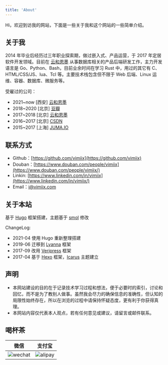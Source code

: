 ```yaml
---
title: 'About'
---
```


Hi，欢迎到访我的网站，下面是一些关于我和这个网站的一些简单介绍。

## 关于我

2014 年毕业后经历过三年职业探索期，做过嵌入式、产品运营，于 2017 年定居软件开发领域。目前在 [云和恩墨](https://enmotech.com/) 从事数据库相关的产品后端研发工作，主力开发语言是 Go、Python、Bash，目前业余时间在学习 Rust 中，用过的其它有 C、HTML/CSS/JS、lua、Tcl 等。主要技术栈包含但不限于 Web 后端、Linux 运维、容器、数据库、微服务等。

受雇过的公司：

- 2021~now  [西安] [云和恩墨](https://enmotech.com)
- 2018~2020 [北京] [豆瓣](https://www.douban.com)
- 2017~2018 [北京] [云和恩墨](https://enmotech.com)
- 2016~2017 [北京] [CSDN](https://www.csdn.net)
- 2015~2017 [上海] [JUMA.IO](https://github.com/JUMA-IO)

## 联系方式

- Github：[https://github.com/vimiix](https://github.com/vimiix)
- Douban：[https://www.douban.com/people/vimiix](https://www.douban.com/people/vimiix/)
- Linkin: [https://www.linkedin.com/in/vimiix](https://www.linkedin.com/in/vimiix/)
- Email：[i@vimiix.com](mailto:i@vimiix.com)

## 关于本站

基于 [Hugo](https://gohugo.io/) 框架搭建，主题基于 [smol](https://github.com/colorchestra/smol) 修改

ChangeLog:

- 2021-04 使用 Hugo 重新整理搭建
- 2019-06 迁移到 [Lyanna](https://github.com/dongweiming/lyanna) 框架
- 2017-09 改用 [Veripress](https://github.com/verilab/veripress) 框架
- 2017-04 基于 [Hexo](https://hexo.io/) 框架，[Icarus](https://github.com/ppoffice/hexo-theme-icarus) 主题建立

## 声明

- 本网站建设的目的在于记录技术学习过程和想法，便于必要时的索引，讨论和回忆，而不是为了教别人做事。虽然我会尽力的确保信息的准确性，但认知的局限性始终存在，所以在浏览的过程中请保持怀疑态度，更有利于你获得真理。
- 本网站内容仅代表本人观点，若有任何意见或建议，请留言或邮件联系。

## 喝杯茶

|                                                              微信                                                               |                                                             支付宝                                                              |
| :-----------------------------------------------------------------------------------------------------------------------------: | :-----------------------------------------------------------------------------------------------------------------------------: |
| ![wechat](https://static.vimiix.com/uPic/2021-04-06/WeChatbb78a525854e77d40474fa446192ea3d.png?x-oss-process=image/resize,p_15) | ![alipay](https://static.vimiix.com/uPic/2021-04-06/WeChat7a6da5fc36f59ad4feae8fd10a788d07.png?x-oss-process=image/resize,p_15) |
